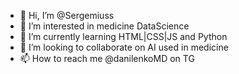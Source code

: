 - 👋 Hi, I’m @Sergemiuss
- 👀 I’m interested in medicine DataScience
- 🌱 I’m currently learning HTML|CSS|JS and Python
- 💞️ I’m looking to collaborate on AI used in medicine
- 📫 How to reach me @danilenkoMD on TG
